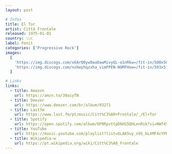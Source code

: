 ```yaml
---
layout: post

# Infos
title: El Tor
artist: Città Frontale
released: 1975-01-01
country: 🇮🇹
label: Fonit
categories: ['Progressive Rock']
images:
  [
    'https://img.discogs.com/x6ArQ0ywOaaOawMivyQL-o1nRkw=/fit-in/500x500/filters:strip_icc():format(jpeg):mode_rgb():quality(90)/discogs-images/R-4529053-1372270498-7683.jpeg.jpg',
    'https://img.discogs.com/nxhwyhqzxha_vimFPEN-NUMFHow=/fit-in/503x510/filters:strip_icc():format(jpeg):mode_rgb():quality(90)/discogs-images/R-4529053-1372270584-3370.jpeg.jpg',
  ]

# Links
links:
  - title: Amazon
    url: https://amzn.to/30aiyTN
  - title: Deezer
    url: https://www.deezer.com/br/album/93271
  - title: Lastfm
    url: https://www.last.fm/pt/music/Citt%C3%A0+Frontale/_/El+Tor
  - title: Spotify
    url: https://open.spotify.com/album/6P0RpvttpD6HS5QHLenRik?si=NWf45upES4KnotzdekBu6w
  - title: YouTube
    url: https://music.youtube.com/playlist?list=OLAK5uy_n9S_kLXMF4cYPPEXpQ1_xPT6aZOhTfYl0
  - title: Wikipedia-w
    url: https://pt.wikipedia.org/wiki/Citt%C3%A0_Frontale
---
```


